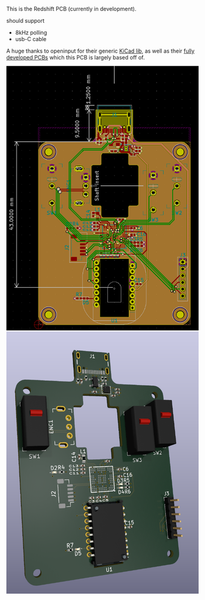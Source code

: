 This is the Redshift PCB (currently in development).

should support
- 8kHz polling
- usb-C cable


A huge thanks to openinput for their generic [KiCad lib](https://github.com/openinput-fw/openinput-kicad-library), as well as their [fully developed PCBs](https://github.com/openinput-fw/sammy) which this PCB is largely based off of.

![2d view of PCB](imgs/d2_v0.png?raw=true "Title")
![3d view of PCB](imgs/d3_v0.png?raw=true "Title")
